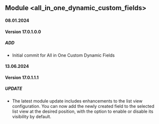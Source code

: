 ## Module <all_in_one_dynamic_custom_fields>

#### 08.01.2024
#### Version 17.0.1.0.0
##### ADD

- Initial commit for All in One Custom Dynamic Fields

#### 13.06.2024
#### Version 17.0.1.1.1
##### UPDATE
- The latest module update includes enhancements to the list view configuration. You can now add the newly created field to the selected list view at the desired position, with the option to enable or disable its visibility by default.
